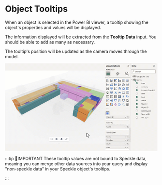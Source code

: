 # Object Tooltips

When an object is selected in the Power BI viewer, a tooltip showing the object's properties and values will be displayed.

The information displayed will be extracted from the **Tooltip Data** input. You should be able to add as many as necessary.

The tooltip's position will be updated as the camera moves through the model.

<img class="rounded-dropshadow" src="./img-powerbi-visual/14-object-tooltip.gif">

:::tip 📌IMPORTANT
These tooltip values are not bound to Speckle data, meaning you can merge other data sources into your query and display "non-speckle data" in your Speckle object's tooltips.

:::
